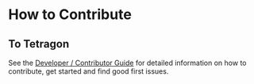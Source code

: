 # How to Contribute

## To Tetragon

See the [Developer / Contributor Guide](https://tetragon.cilium.io/docs/contribution-guide/)
for detailed information on how to contribute, get started and find good first issues.
